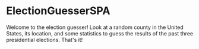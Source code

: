 # ElectionGuesserSPA
Welcome to the election guesser! Look at a random county in the United States, its location, and some statistics to guess the results of the past three presidential elections. That's it!
